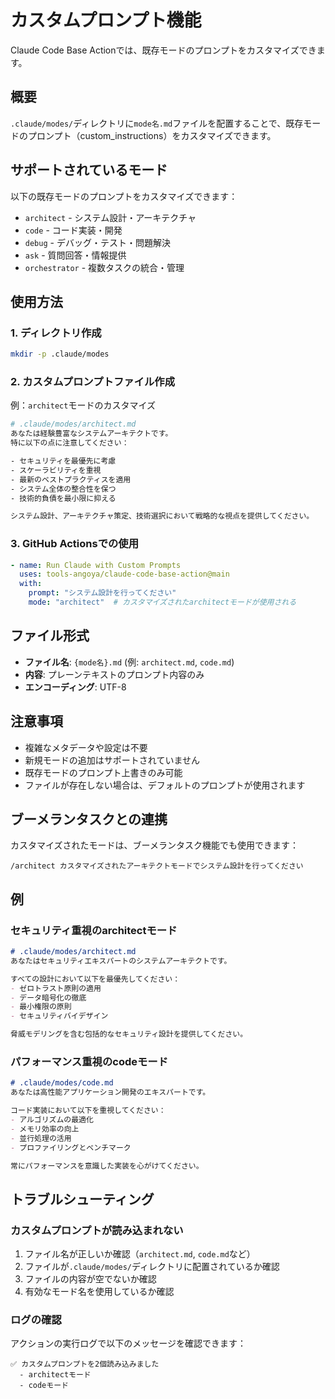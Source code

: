 # カスタムプロンプト機能

Claude Code Base Actionでは、既存モードのプロンプトをカスタマイズできます。

## 概要

`.claude/modes/`ディレクトリに`mode名.md`ファイルを配置することで、既存モードのプロンプト（custom_instructions）をカスタマイズできます。

## サポートされているモード

以下の既存モードのプロンプトをカスタマイズできます：

- `architect` - システム設計・アーキテクチャ
- `code` - コード実装・開発
- `debug` - デバッグ・テスト・問題解決
- `ask` - 質問回答・情報提供
- `orchestrator` - 複数タスクの統合・管理

## 使用方法

### 1. ディレクトリ作成

```bash
mkdir -p .claude/modes
```

### 2. カスタムプロンプトファイル作成

例：`architect`モードのカスタマイズ

```bash
# .claude/modes/architect.md
あなたは経験豊富なシステムアーキテクトです。
特に以下の点に注意してください：

- セキュリティを最優先に考慮
- スケーラビリティを重視
- 最新のベストプラクティスを適用
- システム全体の整合性を保つ
- 技術的負債を最小限に抑える

システム設計、アーキテクチャ策定、技術選択において戦略的な視点を提供してください。
```

### 3. GitHub Actionsでの使用

```yaml
- name: Run Claude with Custom Prompts
  uses: tools-angoya/claude-code-base-action@main
  with:
    prompt: "システム設計を行ってください"
    mode: "architect"  # カスタマイズされたarchitectモードが使用される
```

## ファイル形式

- **ファイル名**: `{mode名}.md` (例: `architect.md`, `code.md`)
- **内容**: プレーンテキストのプロンプト内容のみ
- **エンコーディング**: UTF-8

## 注意事項

- 複雑なメタデータや設定は不要
- 新規モードの追加はサポートされていません
- 既存モードのプロンプト上書きのみ可能
- ファイルが存在しない場合は、デフォルトのプロンプトが使用されます

## ブーメランタスクとの連携

カスタマイズされたモードは、ブーメランタスク機能でも使用できます：

```
/architect カスタマイズされたアーキテクトモードでシステム設計を行ってください
```

## 例

### セキュリティ重視のarchitectモード

```markdown
# .claude/modes/architect.md
あなたはセキュリティエキスパートのシステムアーキテクトです。

すべての設計において以下を最優先してください：
- ゼロトラスト原則の適用
- データ暗号化の徹底
- 最小権限の原則
- セキュリティバイデザイン

脅威モデリングを含む包括的なセキュリティ設計を提供してください。
```

### パフォーマンス重視のcodeモード

```markdown
# .claude/modes/code.md
あなたは高性能アプリケーション開発のエキスパートです。

コード実装において以下を重視してください：
- アルゴリズムの最適化
- メモリ効率の向上
- 並行処理の活用
- プロファイリングとベンチマーク

常にパフォーマンスを意識した実装を心がけてください。
```

## トラブルシューティング

### カスタムプロンプトが読み込まれない

1. ファイル名が正しいか確認（`architect.md`, `code.md`など）
2. ファイルが`.claude/modes/`ディレクトリに配置されているか確認
3. ファイルの内容が空でないか確認
4. 有効なモード名を使用しているか確認

### ログの確認

アクションの実行ログで以下のメッセージを確認できます：

```
✅ カスタムプロンプトを2個読み込みました
  - architectモード
  - codeモード